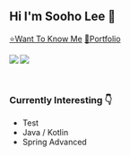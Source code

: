 ## Hi I'm Sooho Lee 👋

[⭐Want To Know Me](https://resume.sooho.info/)
[🌠Portfolio](https://portfolio.sooho.info/)

<p><img align="left" src=https://github-readme-stats.vercel.app/api?username=angelSooho&show_icons=true&theme=merko)/></p>
<p><img align="center" src=https://github-readme-stats.vercel.app/api/top-langs/?username=angelSooho&layout=compact&theme=merko)/></p>
<br/>

### Currently Interesting 👇

- Test
- Java / Kotlin
- Spring Advanced

<br/>
